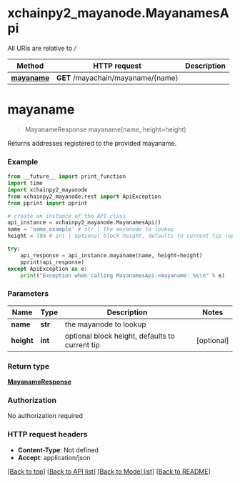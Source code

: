 # xchainpy2_mayanode.MayanamesApi

All URIs are relative to */*

Method | HTTP request | Description
------------- | ------------- | -------------
[**mayaname**](MayanamesApi.md#mayaname) | **GET** /mayachain/mayaname/{name} | 

# **mayaname**
> MayanameResponse mayaname(name, height=height)



Returns addresses registered to the provided mayaname.

### Example
```python
from __future__ import print_function
import time
import xchainpy2_mayanode
from xchainpy2_mayanode.rest import ApiException
from pprint import pprint

# create an instance of the API class
api_instance = xchainpy2_mayanode.MayanamesApi()
name = 'name_example' # str | the mayanode to lookup
height = 789 # int | optional block height, defaults to current tip (optional)

try:
    api_response = api_instance.mayaname(name, height=height)
    pprint(api_response)
except ApiException as e:
    print("Exception when calling MayanamesApi->mayaname: %s\n" % e)
```

### Parameters

Name | Type | Description  | Notes
------------- | ------------- | ------------- | -------------
 **name** | **str**| the mayanode to lookup | 
 **height** | **int**| optional block height, defaults to current tip | [optional] 

### Return type

[**MayanameResponse**](MayanameResponse.md)

### Authorization

No authorization required

### HTTP request headers

 - **Content-Type**: Not defined
 - **Accept**: application/json

[[Back to top]](#) [[Back to API list]](../README.md#documentation-for-api-endpoints) [[Back to Model list]](../README.md#documentation-for-models) [[Back to README]](../README.md)

